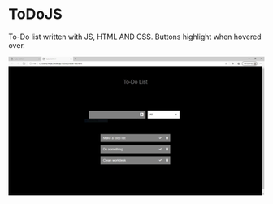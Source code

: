 # ToDoJS
To-Do list written with JS, HTML AND CSS. Buttons highlight when hovered over.

<p>
<a href="https://github.com/FrejBjornsson/ToDoJS" target="_blank">
<img src='https://github.com/FrejBjornsson/ToDoJS/blob/main/Capture.JPG?raw=true'/>
</a>
</p>
